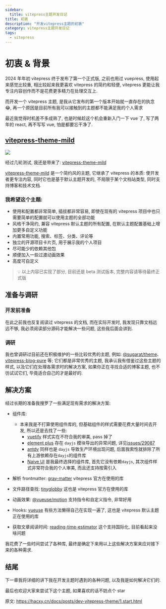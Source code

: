 ```yaml
---
sidebar:
  title: vitepress主题开发日记
title: 初衷
description: "开发vitepress主题的初衷"
category: vitepress主题开发日记
tags:
  - vitepress
---
```


# 初衷 & 背景

2024 年年初 vitepress 终于发布了第一个正式版, 之前也用过 vuepress, 使用起来感觉比较重, 相比较起来我更喜欢 vitepress 的简约和轻便, vitepress 更能让我专注内容创作而不是花费更多精力在处理交互上.

而开发一个 vitepress 主题, 是我从它发布的第一个版本开始就一直存在的执念 😂, 再一个原因是目前所有我可以接触到的主题都不能满足我的个人需求

最近我觉得时机差不多成熟了, 也是时候趁这个机会重新入门一下 vue 了, 写了两年的 react, 再不写写 vue, 怕是都要忘干净了.

## [vitepress-theme-mild](https://github.com/hacxy/vitepress-theme-mild)

![](https://raw.githubusercontent.com/hacxy/hacxy/main/images/Kapture%202024-12-26%20at%2015.52.02.gif)

经过几轮测试, 我还是带来了: [vitepress-theme-mild](https://github.com/hacxy/vitepress-theme-mild)

[vitepress-theme-mild](https://github.com/hacxy/vitepress-theme-mild) 是一个简约风的主题, 它继承了 vitepress 的本质: 使开发者更专注内容, 同时它也是基于默认主题开发的, 不局限于某个文档站类型, 同时支持博客和技术文档.

### 我希望这个主题:

- 使用和配置都非常简单, 插拔都非常容易, 即使在现有的 vitepress 项目中也只需要简单的配置就可以使用主题的全部功能
- 风格干净简约, 兼容 vitepress 默认主题的所有配置, 在默认主题配置基础上增加更多自定义功能
- 内置常用功能, 搜索、标签、分类、评论等
- 独立的开源项目卡片页, 用于展示我的个人项目
- 尽可能少的依赖其他包
- 顺便加入一些过渡动画效果
- 高度可自定义

> 💡 以上内容已实现了部分, 目前还是 beta 测试版本, 完整内容请等待最终正式版

## 准备与调研

### 开发前准备

在此之前我也反复阅读过 vitepress 的文档, 而在实际开发时, 我发现只靠文档远远不够, 我必须阅读部分源码才能解决一些问题, 这些我后面会讲到.

### 调研

我也曾调研过目前还在积极维护的一些比较优秀的主题, 例如: [@sugarat/theme](https://github.com/ATQQ/sugar-blog)、[vitepress-blog-pure](https://github.com/airene/vitepress-blog-pure) 等; 它们都是非常优秀的主题, 我承认我有借鉴过这些主题的样式, 以及它们在处理各需求时的解决方案, 如果你正在寻找合适的博客主题, 也不彷试试它们, 毕竟适合自己的才是最好的.

## 解决方案

经过长期的准备我搜罗了一些满足现有需求的解决方案:

- 组件库:

  - 本来我是不打算使用组件库的, 但基础组件的样式需要花费大量时间去开发, 所以还是去找了一些:
    - [vuetify](https://github.com/vuetifyjs/vuetify) 样式实在不符合我的审美, pass 掉了
    - [element plus](https://github.com/element-plus/element-plus) 存在 `dayjs` 模块导出的异常问题, 详见[issues/29087](https://github.com/nuxt/nuxt/issues/29087)
    - [antdv](https://github.com/vueComponent/ant-design-vue) 同样也是 `dayjs` 导致生产环境出现问题, 后面我索性就排除了所有上游依赖存在`dayjs`的组件库
    - [Naive UI](https://github.com/tusen-ai/naive-ui) 是我最终选择的组件库, 首先它没有依赖`dayjs`, 其次组件样式非常符合我的个人审美, 而且还支持按需引入

- 解析 frontmatter: [gray-matter](https://github.com/jonschlinkert/gray-matter) vitepress 官方在使用的库
- 文件路径查找: [tinyglobby](https://github.com/SuperchupuDev/tinyglobby) 这也是 vitepress 官方在使用的库
- 动画效果: [@vueuse/motion](https://github.com/vueuse/motion) 支持指令和自定义指令, 非常好用
- Hooks: [vueuse](https://github.com/vueuse/vueuse) 有些方法懒得自己在实现一遍了, 这也是 vitepress 默认主题正在使用的库
- 获取文章阅读时间: [reading-time-estimator](https://github.com/lbenie/reading-time-estimator) 这个支持国际化, 目前看起来没啥问题

我花费了一些时间尝试了各种库, 最终是确定下来用以上这些解决方案来应对接下来的各种需求.

## 结尾

下一章我将详细的讲下我在开发主题时遇到的各种问题, 以及我是如何解决它们的.

最后也欢迎大家来尝试下这个主题, 如果喜欢的话不妨点个 star

原文: <https://hacxy.cn/docs/posts/dev-vitepress-theme/1.start.html>
